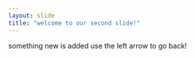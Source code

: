 ```yaml
---
layout: slide
title: "welcome to our second slide!"
---
```

something new is added
use the left arrow to go back!

